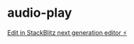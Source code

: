 # audio-play

[Edit in StackBlitz next generation editor ⚡️](https://stackblitz.com/~/github.com/camabry/audio-play)